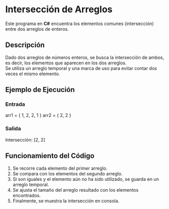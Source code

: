 # Intersección de Arreglos

Este programa en **C#** encuentra los elementos comunes (intersección) entre dos arreglos de enteros.

## Descripción

Dado dos arreglos de números enteros, se busca la intersección de ambos, es decir, los elementos que aparecen en los dos arreglos.  
Se utiliza un arreglo temporal y una marca de uso para evitar contar dos veces el mismo elemento.

## Ejemplo de Ejecución

### Entrada
arr1 = { 1, 2, 2, 1 }
arr2 = { 2, 2 }

### Salida

Intersección: [2, 2]

## Funcionamiento del Código

1. Se recorre cada elemento del primer arreglo.
2. Se compara con los elementos del segundo arreglo.
3. Si son iguales y el elemento aún no ha sido utilizado, se guarda en un arreglo temporal.
4. Se ajusta el tamaño del arreglo resultado con los elementos encontrados.
5. Finalmente, se muestra la intersección en consola.

